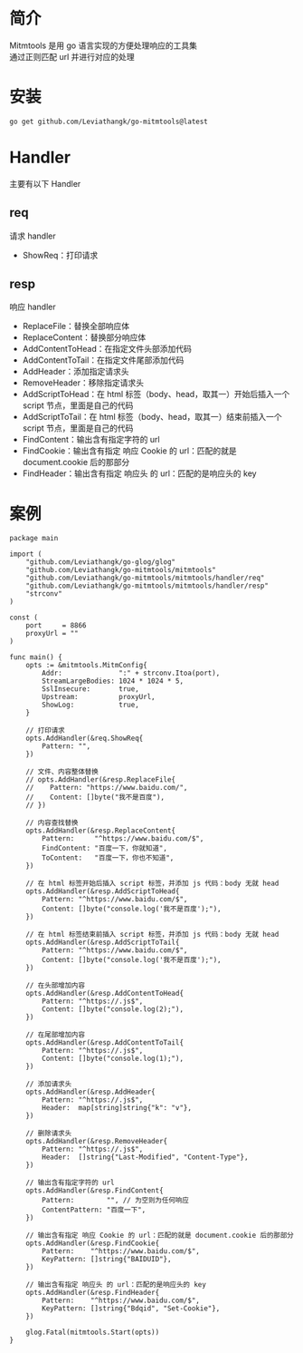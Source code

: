 # 简介

Mitmtools 是用 go 语言实现的方便处理响应的工具集  
通过正则匹配 url 并进行对应的处理

# 安装

```
go get github.com/Leviathangk/go-mitmtools@latest
```

# Handler

主要有以下 Handler

## req

请求 handler

- ShowReq：打印请求

## resp

响应 handler

- ReplaceFile：替换全部响应体
- ReplaceContent：替换部分响应体
- AddContentToHead：在指定文件头部添加代码
- AddContentToTail：在指定文件尾部添加代码
- AddHeader：添加指定请求头
- RemoveHeader：移除指定请求头
- AddScriptToHead：在 html 标签（body、head，取其一）开始后插入一个 script 节点，里面是自己的代码
- AddScriptToTail：在 html 标签（body、head，取其一）结束前插入一个 script 节点，里面是自己的代码
- FindContent：输出含有指定字符的 url
- FindCookie：输出含有指定 响应 Cookie 的 url：匹配的就是 document.cookie 后的那部分
- FindHeader：输出含有指定 响应头 的 url：匹配的是响应头的 key

# 案例

```
package main

import (
	"github.com/Leviathangk/go-glog/glog"
	"github.com/Leviathangk/go-mitmtools/mitmtools"
	"github.com/Leviathangk/go-mitmtools/mitmtools/handler/req"
	"github.com/Leviathangk/go-mitmtools/mitmtools/handler/resp"
	"strconv"
)

const (
	port     = 8866
	proxyUrl = ""
)

func main() {
	opts := &mitmtools.MitmConfig{
		Addr:              ":" + strconv.Itoa(port),
		StreamLargeBodies: 1024 * 1024 * 5,
		SslInsecure:       true,
		Upstream:          proxyUrl,
		ShowLog:           true,
	}

	// 打印请求
	opts.AddHandler(&req.ShowReq{
		Pattern: "",
	})

	// 文件、内容整体替换
	// opts.AddHandler(&resp.ReplaceFile{
	// 	  Pattern: "https://www.baidu.com/",
	// 	  Content: []byte("我不是百度"),
	// })

	// 内容查找替换
	opts.AddHandler(&resp.ReplaceContent{
		Pattern:     "^https://www.baidu.com/$",
		FindContent: "百度一下，你就知道",
		ToContent:   "百度一下，你也不知道",
	})

	// 在 html 标签开始后插入 script 标签，并添加 js 代码：body 无就 head
	opts.AddHandler(&resp.AddScriptToHead{
		Pattern: "^https://www.baidu.com/$",
		Content: []byte("console.log('我不是百度');"),
	})

	// 在 html 标签结束前插入 script 标签，并添加 js 代码：body 无就 head
	opts.AddHandler(&resp.AddScriptToTail{
		Pattern: "^https://www.baidu.com/$",
		Content: []byte("console.log('我不是百度');"),
	})

	// 在头部增加内容
	opts.AddHandler(&resp.AddContentToHead{
		Pattern: "^https://.js$",
		Content: []byte("console.log(2);"),
	})

	// 在尾部增加内容
	opts.AddHandler(&resp.AddContentToTail{
		Pattern: "^https://.js$",
		Content: []byte("console.log(1);"),
	})

	// 添加请求头
	opts.AddHandler(&resp.AddHeader{
		Pattern: "^https://.js$",
		Header:  map[string]string{"k": "v"},
	})

	// 删除请求头
	opts.AddHandler(&resp.RemoveHeader{
		Pattern: "^https://.js$",
		Header:  []string{"Last-Modified", "Content-Type"},
	})

	// 输出含有指定字符的 url
	opts.AddHandler(&resp.FindContent{
		Pattern:        "", // 为空则为任何响应
		ContentPattern: "百度一下",
	})

	// 输出含有指定 响应 Cookie 的 url：匹配的就是 document.cookie 后的那部分
	opts.AddHandler(&resp.FindCookie{
		Pattern:    "^https://www.baidu.com/$",
		KeyPattern: []string{"BAIDUID"},
	})

	// 输出含有指定 响应头 的 url：匹配的是响应头的 key
	opts.AddHandler(&resp.FindHeader{
		Pattern:    "^https://www.baidu.com/$",
		KeyPattern: []string{"Bdqid", "Set-Cookie"},
	})

	glog.Fatal(mitmtools.Start(opts))
}
```